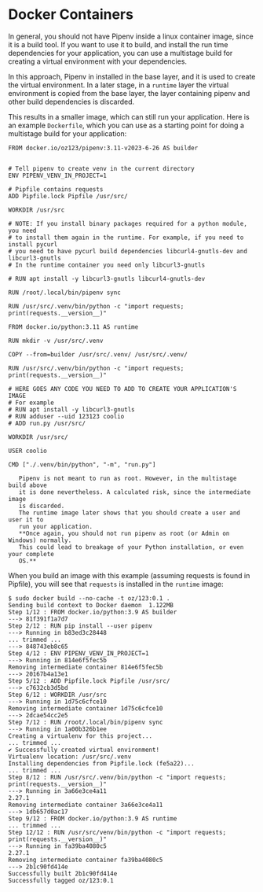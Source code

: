# Docker Containers

In general, you should not have Pipenv inside a linux container image, since
it is a build tool. If you want to use it to build, and install the run time
dependencies for your application, you can use a multistage build for creating
a virtual environment with your dependencies.

In this approach, Pipenv in installed in the base layer, and it is used to create the virtual
environment. In a later stage, in a `runtime` layer the virtual environment
is copied from the base layer, the layer containing pipenv and other build
dependencies is discarded.

This results in a smaller image, which can still run your application.
Here is an example `Dockerfile`, which you can use as a starting point for
doing a multistage build for your application:

    FROM docker.io/oz123/pipenv:3.11-v2023-6-26 AS builder


    # Tell pipenv to create venv in the current directory
    ENV PIPENV_VENV_IN_PROJECT=1

    # Pipfile contains requests
    ADD Pipfile.lock Pipfile /usr/src/

    WORKDIR /usr/src

    # NOTE: If you install binary packages required for a python module, you need
    # to install them again in the runtime. For example, if you need to install pycurl
    # you need to have pycurl build dependencies libcurl4-gnutls-dev and libcurl3-gnutls
    # In the runtime container you need only libcurl3-gnutls

    # RUN apt install -y libcurl3-gnutls libcurl4-gnutls-dev

    RUN /root/.local/bin/pipenv sync

    RUN /usr/src/.venv/bin/python -c "import requests; print(requests.__version__)"

    FROM docker.io/python:3.11 AS runtime

    RUN mkdir -v /usr/src/.venv

    COPY --from=builder /usr/src/.venv/ /usr/src/.venv/

    RUN /usr/src/.venv/bin/python -c "import requests; print(requests.__version__)"

    # HERE GOES ANY CODE YOU NEED TO ADD TO CREATE YOUR APPLICATION'S IMAGE
    # For example
    # RUN apt install -y libcurl3-gnutls
    # RUN adduser --uid 123123 coolio
    # ADD run.py /usr/src/

    WORKDIR /usr/src/

    USER coolio

    CMD ["./.venv/bin/python", "-m", "run.py"]

```{note}
   Pipenv is not meant to run as root. However, in the multistage build above
   it is done nevertheless. A calculated risk, since the intermediate image
   is discarded.
   The runtime image later shows that you should create a user and user it to
   run your application.
   **Once again, you should not run pipenv as root (or Admin on Windows) normally.
   This could lead to breakage of your Python installation, or even your complete
   OS.**
```

When you build an image with this example (assuming requests is found in Pipfile), you
will see that `requests` is installed in the `runtime` image:

    $ sudo docker build --no-cache -t oz/123:0.1 .
    Sending build context to Docker daemon  1.122MB
    Step 1/12 : FROM docker.io/python:3.9 AS builder
    ---> 81f391f1a7d7
    Step 2/12 : RUN pip install --user pipenv
    ---> Running in b83ed3c28448
    ... trimmed ...
    ---> 848743eb8c65
    Step 4/12 : ENV PIPENV_VENV_IN_PROJECT=1
    ---> Running in 814e6f5fec5b
    Removing intermediate container 814e6f5fec5b
    ---> 20167b4a13e1
    Step 5/12 : ADD Pipfile.lock Pipfile /usr/src/
    ---> c7632cb3d5bd
    Step 6/12 : WORKDIR /usr/src
    ---> Running in 1d75c6cfce10
    Removing intermediate container 1d75c6cfce10
    ---> 2dcae54cc2e5
    Step 7/12 : RUN /root/.local/bin/pipenv sync
    ---> Running in 1a00b326b1ee
    Creating a virtualenv for this project...
    ... trimmed ...
    ✔ Successfully created virtual environment!
    Virtualenv location: /usr/src/.venv
    Installing dependencies from Pipfile.lock (fe5a22)...
    ... trimmed ...
    Step 8/12 : RUN /usr/src/.venv/bin/python -c "import requests; print(requests.__version__)"
    ---> Running in 3a66e3ce4a11
    2.27.1
    Removing intermediate container 3a66e3ce4a11
    ---> 1db657d0ac17
    Step 9/12 : FROM docker.io/python:3.9 AS runtime
    ... trimmed ...
    Step 12/12 : RUN /usr/src/venv/bin/python -c "import requests; print(requests.__version__)"
    ---> Running in fa39ba4080c5
    2.27.1
    Removing intermediate container fa39ba4080c5
    ---> 2b1c90fd414e
    Successfully built 2b1c90fd414e
    Successfully tagged oz/123:0.1
